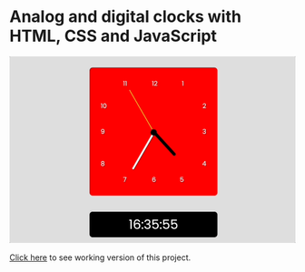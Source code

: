 # Analog and digital clocks with HTML, CSS and JavaScript
![change-background-color](analog_and_digital_clock.gif "Making analog and digital clocks with html, css and js")

[Click here][1] to see working version of this project.

[1]: https://making-analog-and-digital-clocks-with-html-css-and-js.vercel.app/            "Vercel"
